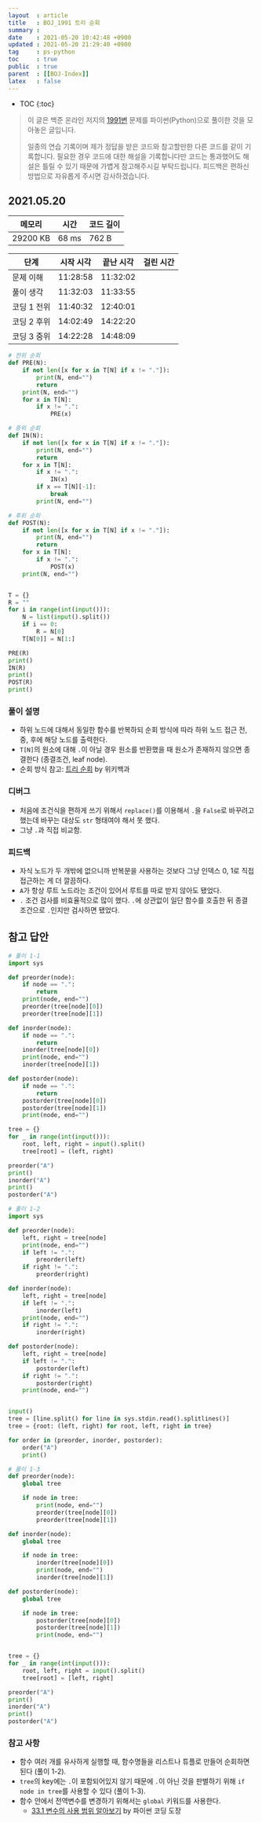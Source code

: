 ```yaml
---
layout  : article
title   : BOJ_1991 트리 순회
summary : 
date    : 2021-05-20 10:42:48 +0900
updated : 2021-05-20 21:29:40 +0900
tag     : ps-python
toc     : true
public  : true
parent  : [[BOJ-Index]]
latex   : false
---
```

* TOC
{:toc}

>이 글은 백준 온라인 저지의 [1991번](https://www.acmicpc.net/problem/1991) 문제를 파이썬(Python)으로 풀이한 것을 모아놓은 글입니다.
>
> 일종의 연습 기록이며 제가 정답을 받은 코드와 참고할만한 다른 코드를 같이 기록합니다. 필요한 경우 코드에 대한 해설을 기록합니다만 코드는 통과했어도 해설은 틀릴 수 있기 때문에 가볍게 참고해주시길 부탁드립니다. 피드백은 편하신 방법으로 자유롭게 주시면 감사하겠습니다.

## 2021.05.20

| 메모리    | 시간  | 코드 길이 |
| --------- | ----- | --------- |
| 29200 KB  | 68 ms | 762 B     |

| 단계        | 시작 시각 | 끝난 시각 | 걸린 시간 |
| ---------   | --------- | --------- | --------- |
| 문제 이해   | 11:28:58  | 11:32:02  |           |
| 풀이 생각   | 11:32:03  | 11:33:55  |           |
| 코딩 1 전위 | 11:40:32  | 12:40:01  |           |
| 코딩 2 후위 | 14:02:49  | 14:22:20  |           |
| 코딩 3 중위 | 14:22:28  | 14:48:09  |           |

```python
# 전위 순회
def PRE(N):
    if not len([x for x in T[N] if x != "."]):
        print(N, end="")
        return
    print(N, end="")
    for x in T[N]:
        if x != ".":
            PRE(x)

# 중위 순회
def IN(N):
    if not len([x for x in T[N] if x != "."]):
        print(N, end="")
        return
    for x in T[N]:
        if x != ".":
            IN(x)
        if x == T[N][-1]:
            break
        print(N, end="")

# 후위 순회
def POST(N):
    if not len([x for x in T[N] if x != "."]):
        print(N, end="")
        return
    for x in T[N]:
        if x != ".":
            POST(x)
    print(N, end="")


T = {}
R = ""
for i in range(int(input())):
    N = list(input().split())
    if i == 0:
        R = N[0]
    T[N[0]] = N[1:]

PRE(R)
print()
IN(R)
print()
POST(R)
print()
```

### 풀이 설명

* 하위 노드에 대해서 동일한 함수를 반복하되 순회 방식에 따라 하위 노드 접근 전, 중, 후에 해당 노드를 출력한다.
* `T[N]`의 원소에 대해 `.`이 아닐 경우 원소를 반환했을 때 원소가 존재하지 않으면 종결한다 (종결조건, leaf node).
* 순회 방식 참고: [트리 순회](https://ko.wikipedia.org/wiki/트리_순회) by 위키백과

### 디버그

* 처음에 조건식을 편하게 쓰기 위해서 `replace()`를 이용해서 `.`을 `False`로 바꾸려고 했는데 바꾸는 대상도 `str` 형태여야 해서 못 했다.
* 그냥 `.`과 직접 비교함.

### 피드백

* 자식 노드가 두 개밖에 없으니까 반복문을 사용하는 것보다 그냥 인덱스 0, 1로 직접 접근하는 게 더 깔끔하다.
* `A`가 항상 루트 노드라는 조건이 있어서 루트를 따로 받지 않아도 됐었다.
* `.` 조건 검사를 비효율적으로 많이 했다. `.`에 상관없이 일단 함수를 호출한 뒤 종결 조건으로 `.`인지만 검사하면 됐었다.

## 참고 답안

```python
# 풀이 1-1
import sys

def preorder(node):
    if node == ".":
        return
    print(node, end="")
    preorder(tree[node][0])
    preorder(tree[node][1])

def inorder(node):
    if node == ".":
        return
    inorder(tree[node][0])
    print(node, end="")
    inorder(tree[node][1])

def postorder(node):
    if node == ".":
        return
    postorder(tree[node][0])
    postorder(tree[node][1])
    print(node, end="")

tree = {}
for _ in range(int(input())):
    root, left, right = input().split()
    tree[root] = (left, right)

preorder("A")
print()
inorder("A")
print()
postorder("A")

# 풀이 1-2
import sys

def preorder(node):
    left, right = tree[node]
    print(node, end="")
    if left != ".":
        preorder(left)
    if right != ".":
        preorder(right)

def inorder(node):
    left, right = tree[node]
    if left != ".":
        inorder(left)
    print(node, end="")
    if right != ".":
        inorder(right)

def postorder(node):
    left, right = tree[node]
    if left != ".":
        postorder(left)
    if right != ".":
        postorder(right)
    print(node, end="")


input()
tree = [line.split() for line in sys.stdin.read().splitlines()]
tree = {root: (left, right) for root, left, right in tree}

for order in (preorder, inorder, postorder):
    order("A")
    print()

# 풀이 1-3
def preorder(node):
    global tree

    if node in tree:
        print(node, end="")
        preorder(tree[node][0])
        preorder(tree[node][1])

def inorder(node):
    global tree

    if node in tree:
        inorder(tree[node][0])
        print(node, end="")
        inorder(tree[node][1])

def postorder(node):
    global tree

    if node in tree:
        postorder(tree[node][0])
        postorder(tree[node][1])
        print(node, end="")


tree = {}
for _ in range(int(input())):
    root, left, right = input().split()
    tree[root] = [left, right]

preorder("A")
print()
inorder("A")
print()
postorder("A")
```

### 참고 사항

* 함수 여러 개를 유사하게 실행할 때, 함수명들을 리스트나 튜플로 만들어 순회하면 된다 (풀이 1-2).
* `tree`의 key에는 `.`이 포함되어있지 않기 때문에 `.`이 아닌 것을 판별하기 위해 `if node in tree`를 사용할 수 있다 (풀이 1-3).
* 함수 안에서 전역변수를 변경하기 위해서는 `global` 키워드를 사용한다.
    * [33.1 변수의 사용 범위 알아보기](https://dojang.io/mod/page/view.php?id=2364) by 파이썬 코딩 도장
